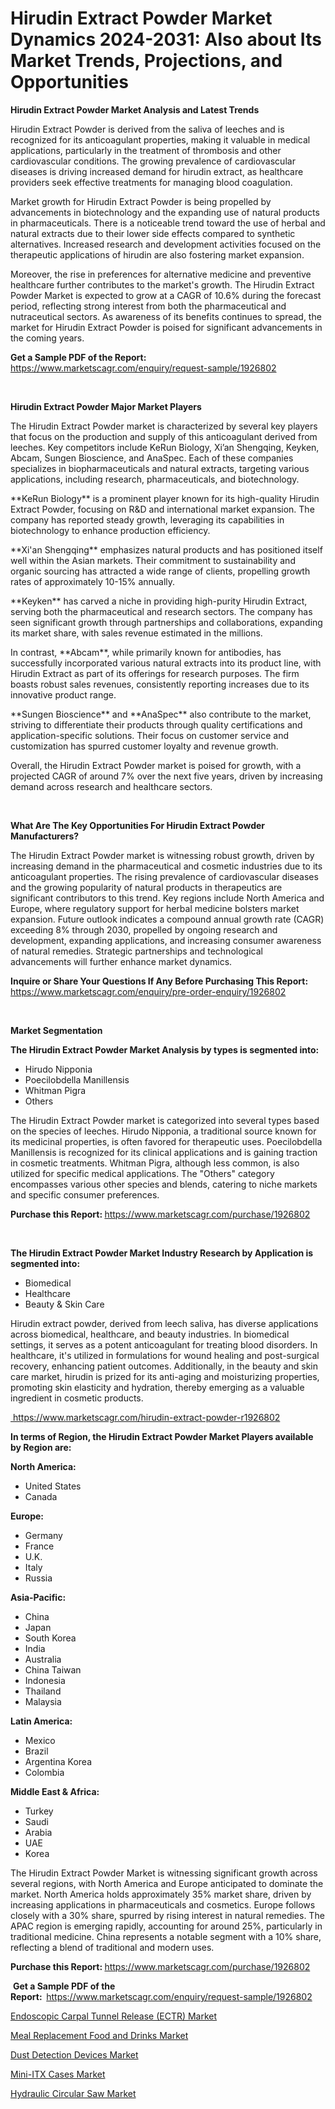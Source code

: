 <p><h1>Hirudin Extract Powder Market Dynamics 2024-2031: Also about Its Market Trends, Projections, and Opportunities</h1></p><p><strong>Hirudin Extract Powder Market Analysis and Latest Trends</strong></p>
<p><p>Hirudin Extract Powder is derived from the saliva of leeches and is recognized for its anticoagulant properties, making it valuable in medical applications, particularly in the treatment of thrombosis and other cardiovascular conditions. The growing prevalence of cardiovascular diseases is driving increased demand for hirudin extract, as healthcare providers seek effective treatments for managing blood coagulation.</p><p>Market growth for Hirudin Extract Powder is being propelled by advancements in biotechnology and the expanding use of natural products in pharmaceuticals. There is a noticeable trend toward the use of herbal and natural extracts due to their lower side effects compared to synthetic alternatives. Increased research and development activities focused on the therapeutic applications of hirudin are also fostering market expansion.</p><p>Moreover, the rise in preferences for alternative medicine and preventive healthcare further contributes to the market's growth. The Hirudin Extract Powder Market is expected to grow at a CAGR of 10.6% during the forecast period, reflecting strong interest from both the pharmaceutical and nutraceutical sectors. As awareness of its benefits continues to spread, the market for Hirudin Extract Powder is poised for significant advancements in the coming years.</p></p>
<p><strong>Get a Sample PDF of the Report:&nbsp;</strong> <a href="https://www.marketscagr.com/enquiry/request-sample/1926802?utm_campaign=1684&utm_medium=2&utm_source=Github&utm_content=ia&utm_term=25102024&utm_id=hirudin-extract-powder">https://www.marketscagr.com/enquiry/request-sample/1926802</a></p>
<p>&nbsp;</p>
<p><strong>Hirudin Extract Powder Major Market Players</strong></p>
<p><p>The Hirudin Extract Powder market is characterized by several key players that focus on the production and supply of this anticoagulant derived from leeches. Key competitors include KeRun Biology, Xi’an Shengqing, Keyken, Abcam, Sungen Bioscience, and AnaSpec. Each of these companies specializes in biopharmaceuticals and natural extracts, targeting various applications, including research, pharmaceuticals, and biotechnology.</p><p>**KeRun Biology** is a prominent player known for its high-quality Hirudin Extract Powder, focusing on R&D and international market expansion. The company has reported steady growth, leveraging its capabilities in biotechnology to enhance production efficiency. </p><p>**Xi'an Shengqing** emphasizes natural products and has positioned itself well within the Asian markets. Their commitment to sustainability and organic sourcing has attracted a wide range of clients, propelling growth rates of approximately 10-15% annually.</p><p>**Keyken** has carved a niche in providing high-purity Hirudin Extract, serving both the pharmaceutical and research sectors. The company has seen significant growth through partnerships and collaborations, expanding its market share, with sales revenue estimated in the millions.</p><p>In contrast, **Abcam**, while primarily known for antibodies, has successfully incorporated various natural extracts into its product line, with Hirudin Extract as part of its offerings for research purposes. The firm boasts robust sales revenues, consistently reporting increases due to its innovative product range.</p><p>**Sungen Bioscience** and **AnaSpec** also contribute to the market, striving to differentiate their products through quality certifications and application-specific solutions. Their focus on customer service and customization has spurred customer loyalty and revenue growth.</p><p>Overall, the Hirudin Extract Powder market is poised for growth, with a projected CAGR of around 7% over the next five years, driven by increasing demand across research and healthcare sectors.</p></p>
<p>&nbsp;</p>
<p><strong>What Are The Key Opportunities For Hirudin Extract Powder Manufacturers?</strong></p>
<p><p>The Hirudin Extract Powder market is witnessing robust growth, driven by increasing demand in the pharmaceutical and cosmetic industries due to its anticoagulant properties. The rising prevalence of cardiovascular diseases and the growing popularity of natural products in therapeutics are significant contributors to this trend. Key regions include North America and Europe, where regulatory support for herbal medicine bolsters market expansion. Future outlook indicates a compound annual growth rate (CAGR) exceeding 8% through 2030, propelled by ongoing research and development, expanding applications, and increasing consumer awareness of natural remedies. Strategic partnerships and technological advancements will further enhance market dynamics.</p></p>
<p><strong>Inquire or Share Your Questions If Any Before Purchasing This Report:</strong> <a href="https://www.marketscagr.com/enquiry/pre-order-enquiry/1926802?utm_campaign=1684&utm_medium=2&utm_source=Github&utm_content=ia&utm_term=25102024&utm_id=hirudin-extract-powder">https://www.marketscagr.com/enquiry/pre-order-enquiry/1926802</a></p>
<p>&nbsp;</p>
<p><strong>Market Segmentation</strong></p>
<p><strong>The Hirudin Extract Powder Market Analysis by types is segmented into:</strong></p>
<p><ul><li>Hirudo Nipponia</li><li>Poecilobdella Manillensis</li><li>Whitman Pigra</li><li>Others</li></ul></p>
<p><p>The Hirudin Extract Powder market is categorized into several types based on the species of leeches. Hirudo Nipponia, a traditional source known for its medicinal properties, is often favored for therapeutic uses. Poecilobdella Manillensis is recognized for its clinical applications and is gaining traction in cosmetic treatments. Whitman Pigra, although less common, is also utilized for specific medical applications. The "Others" category encompasses various other species and blends, catering to niche markets and specific consumer preferences.</p></p>
<p><strong>Purchase this Report:&nbsp;</strong><a href="https://www.marketscagr.com/purchase/1926802?utm_campaign=1684&utm_medium=2&utm_source=Github&utm_content=ia&utm_term=25102024&utm_id=hirudin-extract-powder">https://www.marketscagr.com/purchase/1926802</a></p>
<p>&nbsp;</p>
<p><strong>The Hirudin Extract Powder Market Industry Research by Application is segmented into:</strong></p>
<p><ul><li>Biomedical</li><li>Healthcare</li><li>Beauty & Skin Care</li></ul></p>
<p><p>Hirudin extract powder, derived from leech saliva, has diverse applications across biomedical, healthcare, and beauty industries. In biomedical settings, it serves as a potent anticoagulant for treating blood disorders. In healthcare, it's utilized in formulations for wound healing and post-surgical recovery, enhancing patient outcomes. Additionally, in the beauty and skin care market, hirudin is prized for its anti-aging and moisturizing properties, promoting skin elasticity and hydration, thereby emerging as a valuable ingredient in cosmetic products.</p></p>
<p><a href="https://www.marketscagr.com/hirudin-extract-powder-r1926802?utm_campaign=1684&utm_medium=2&utm_source=Github&utm_content=ia&utm_term=25102024&utm_id=hirudin-extract-powder">&nbsp;https://www.marketscagr.com/hirudin-extract-powder-r1926802</a></p>
<p><strong>In terms of Region, the Hirudin Extract Powder Market Players available by Region are:</strong></p>
<p>
    <p> <strong> North America: </strong>
        <ul>
            <li>United States</li>
            <li>Canada</li>
        </ul>
        </p> 
    <p> <strong> Europe: </strong>
        <ul>
            <li>Germany</li>
            <li>France</li>
            <li>U.K.</li>
            <li>Italy</li>
            <li>Russia</li>
        </ul>
        </p> 
    <p> <strong> Asia-Pacific: </strong>
        <ul>
            <li>China</li>
            <li>Japan</li>
            <li>South Korea</li>
            <li>India</li>
            <li>Australia</li>
            <li>China Taiwan</li>
            <li>Indonesia</li>
            <li>Thailand</li>
            <li>Malaysia</li>
        </ul>
        </p> 
    <p> <strong> Latin America: </strong>
        <ul>
            <li>Mexico</li>
            <li>Brazil</li>
            <li>Argentina Korea</li>
            <li>Colombia</li>
        </ul>
        </p> 
    <p> <strong> Middle East & Africa: </strong>
        <ul>
            <li>Turkey</li>
            <li>Saudi</li>
            <li>Arabia</li>
            <li>UAE</li>
            <li>Korea</li>
        </ul>
    </p>
    </p>
<p><p>The Hirudin Extract Powder Market is witnessing significant growth across several regions, with North America and Europe anticipated to dominate the market. North America holds approximately 35% market share, driven by increasing applications in pharmaceuticals and cosmetics. Europe follows closely with a 30% share, spurred by rising interest in natural remedies. The APAC region is emerging rapidly, accounting for around 25%, particularly in traditional medicine. China represents a notable segment with a 10% share, reflecting a blend of traditional and modern uses.</p></p>
<p><strong>Purchase this Report: </strong><a href="https://www.marketscagr.com/purchase/1926802?utm_campaign=1684&utm_medium=2&utm_source=Github&utm_content=ia&utm_term=25102024&utm_id=hirudin-extract-powder">https://www.marketscagr.com/purchase/1926802</a></p>
<p>&nbsp;<strong>Get a Sample PDF of the Report:&nbsp;&nbsp;</strong><a href="https://www.marketscagr.com/enquiry/request-sample/1926802?utm_campaign=1684&utm_medium=2&utm_source=Github&utm_content=ia&utm_term=25102024&utm_id=hirudin-extract-powder">https://www.marketscagr.com/enquiry/request-sample/1926802</a></p>
<p><strong></strong></p>
<p><p><a href="https://www.linkedin.com/pulse/endoscopic-carpal-tunnel-release-ectr-market-industry-landscape-eon5e?utm_campaign=1684&utm_medium=2&utm_source=Github&utm_content=ia&utm_term=25102024&utm_id=hirudin-extract-powder">Endoscopic Carpal Tunnel Release (ECTR) Market</a></p><p><a href="https://www.linkedin.com/pulse/meal-replacement-food-drinks-market-investigation-industry-evolution-uskmf?utm_campaign=1684&utm_medium=2&utm_source=Github&utm_content=ia&utm_term=25102024&utm_id=hirudin-extract-powder">Meal Replacement Food and Drinks Market</a></p><p><a href="https://www.linkedin.com/pulse/dust-detection-devices-market2024-2031-industry-insights-9onjc?utm_campaign=1684&utm_medium=2&utm_source=Github&utm_content=ia&utm_term=25102024&utm_id=hirudin-extract-powder">Dust Detection Devices Market</a></p><p><a href="https://www.linkedin.com/pulse/mini-itx-cases-market-outlook-complete-industry-analysis-0njsc?utm_campaign=1684&utm_medium=2&utm_source=Github&utm_content=ia&utm_term=25102024&utm_id=hirudin-extract-powder">Mini-ITX Cases Market</a></p><p><a href="https://issuu.com/reportprime-2/docs/hydraulic-circular-saw-market-size-_6801aad9e564e7?utm_campaign=1684&utm_medium=2&utm_source=Github&utm_content=ia&utm_term=25102024&utm_id=hirudin-extract-powder">Hydraulic Circular Saw Market</a></p></p>